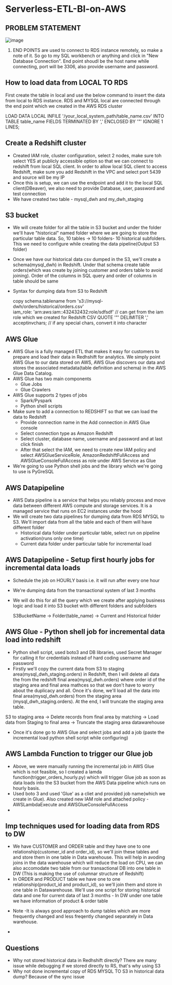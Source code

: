 # Serverless-ETL-BI-on-AWS

## PROBLEM STATEMENT

![image](https://user-images.githubusercontent.com/87073324/190860423-1bc878d8-9ced-4290-8aac-bf50437d85a3.png)



1. END POINTS are used to connect to RDS instance remotely, so make a note of it. So go to my SQL workbench or anything and click in "New Database Connection". End point shoudl be the host name while connecting, port will be 3306, also provide username and password. 


## How to load data from LOCAL TO RDS

First create the table in local and use the below command to insert the data from local to RDS instance. RDS and MYSQL local are connected through the end point which we created in the AWS RDS cluster

LOAD DATA LOCAL INFILE '/your_local_system_path/table_name.csv' 
INTO TABLE table_name FIELDS TERMINATED BY ','
ENCLOSED BY '"' IGNORE 1 LINES;

## Create a Redshift cluster

- Created IAM role, cluster configuration, select 2 nodes, make sure toh select YES at publicly accessible option so that we can connect to redshift from local SQL    client. In order to allow local SQL client to access Redshift, make sure you add Redshift in the VPC and select port 5439 and source will be my IP
- Once this is setup, we can use the endpoint and add it to the local SQL client(DBeaver), we also need to provide Database, user, password and test connection
- We have created two table - mysql_dwh and my_dwh_staging

## S3 bucket
- We will create folder for all the table in S3 bucket and under the folder we'll have "historical" named folder where we are going to store the particular table data. So, 10 tables -> 10 folders- 10 historical subfolders. This we need to configure while creating the data pipeline(Output S3 folder)
 * Once we have our historical data csv dumped in the S3, we'll create a schema(mysql_dwh) in Redshift. Under that schema create table orders(which was create by joining customer and orders table to avoid joining). Order of the columns in SQL query and order of columns in table should be same
 * Syntax for dumping data from S3 to Redshift
 
   copy schema.tablename from 's3://mysql-dwh/orders/historical/orders.csv'                  
   iam_role: 'arn:aws:iam::432432432:role/sdfsdf'                           // can get from the iam role which we created for Redshift
   CSV QUOTE '\"' DELIMITER ','
   acceptinvchars;                                                         // if any special chars, convert it into character
   
## AWS Glue
- AWS Glue is a fully managed ETL that makes it easy for customers to prepare and load their data in Redhshift for analytics. We simply point AWS Glue to our data stored on AWS, AWS Glue discovers our data and stores the associated metadata(table definition and schema) in the AWS Glue Data Catalog.
- AWS Glue has two main components
  * Glue Jobs
  * Glue Crawlers
- AWS Glue supports 2 types of jobs
  * Spark/Pyspark
  * Python shell scripts
- Make sure to add a connection to REDSHIFT so that we can load the data to Redshift
  * Provide connection name in the Add connection in AWS Glue console
  * Select connection type as Amazon Redshift
  * Select cluster, database name, username and password and at last click finish
  * After that select the IAM, we need to create new IAM policy and select AWSGlueServiceRole, AmazonRedshiftFullAccess and AWSGlueConsoleFullAccess as role under AWS Service as Glue
- We're going to use Python shell jobs and the library which we're going to use is PyGreSQL

## AWS Datapipeline
- AWS Data pipeline is a service that helps you reliably process and move data between different AWS compute and storage services. It is a managed service that runs on EC2 instances under the hood
- We will create two data pipelines for dumping data from RDS MYSQL to S3. We'll import data from all the table and each of them will have different folder
  * Historical data folder under particular table, select run on pipeline activation(runs only one time)
  * Current data folder under particular table for incremental load

## AWS Datapipeline - Setup first hourly jobs for incremental data loads
- Schedule the job on HOURLY basis i.e. it will run after every one hour
- We're dumping data from the transactional system of last 3 months
- We will do this for all the query which we create after applying business logic and load it into S3 bucket with different folders and subfolders
  
  S3BucketName -> Folder(table_name) -> Current and Historical folder
   
## AWS Glue - Python shell job for incremental data load into redshift
- Python shell script, used boto3 and DB libraries, used Secret Manager for calling it for credentials instead of hard coding username and password
- Firstly we'll copy the current data from S3 to staging area(mysql_dwh_staging.orders) in Redshift, then I will delete all data the from the redshift final area(mysql_dwh.orders) where order id of the staging area and final area mathces so that we don't have to worry about the duplicacy and all. 
Once it's done, we'll load all the data into final area(mysql_dwh.orders) from the staging area (mysql_dwh_staging.orders). At the end, I will truncate the staging area table.

S3 to staging area -> Delete records from final area by matching -> Load data from Staging to final area -> Truncate the staging area datawarehouse

- Once it's done go to AWS Glue and select jobs and add a job (paste the incremental load python shell script while configuring)

## AWS Lambda Function to trigger our Glue job
- Above, we were manually running the incremental job in AWS Glue which is not feasible, so I created a lamda function(trigger_orders_hourly.py) which will trigger Glue job as soon as data loads into the S3 bucket from the AWS Data pipeline which runs on hourly basis.
- Used boto 3 and used 'Glue' as a cliet and provided job name(which we create in Glue). Also created new IAM role and attached policy - AWSLambdaExecute and AWSGlueConsoleFullAccess
- 






## Imp techniques used for loading data from RDS to DW
- We have CUSTOMER and ORDER table and they have one to one relationship(customer_id and order_id), so we'll join these tables and and store them in one table in Data warehouse. This will help in avoding joins in the data warehouse which will reduce the load on CPU, we can also accomodate two table from our transactional DB into one table in DW (This is making the use of columnar structure of Redshift)
- In ORDER and PRODUCT table we have one to one relationship(product_id and product_id), so we'll join them and store in one table in Datawarehouse. We'll use one script for storing historical data and one for current data of last 3 months - In DW under one table we have information of product & order table
 * Note -It is always good approach to dump tables which are more frequently changed and less freqently changed separately in Data warehouse.
- 


## Questions
- Why not stored historical data in Redhshift directly? There are many issue while debugging if we stored directly to RS, that's why using S3
- Why not done incremental copy of RDS MYSQL TO S3 in historical data dump? Because of the sync issue












